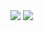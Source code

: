 <img src="https://github-readme-stats.vercel.app/api?username=chaoky&show_icons=true&card_width=495" />
<img src="https://github-readme-stats.vercel.app/api/wakatime?username=chaoky&layout=compact&card_width=495&api_domain=waka.flamingos.zip&custom_title=Last%20Month&hide=unknown" />
